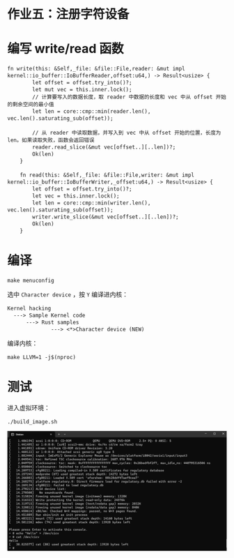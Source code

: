 # 作业五：注册字符设备   
# 编写 write/read 函数   
```
fn write(this: &Self,_file: &file::File,reader: &mut impl kernel::io_buffer::IoBufferReader,offset:u64,) -> Result<usize> {
        let offset = offset.try_into()?;
        let mut vec = this.inner.lock();
        // 计算要写入的数据长度，取 reader 中数据的长度和 vec 中从 offset 开始的剩余空间的最小值
        let len = core::cmp::min(reader.len(), vec.len().saturating_sub(offset));

        // 从 reader 中读取数据，并写入到 vec 中从 offset 开始的位置，长度为 len。如果读取失败，函数会返回错误
        reader.read_slice(&mut vec[offset..][..len])?;
        Ok(len)
    }

    fn read(this: &Self,_file: &file::File,writer: &mut impl kernel::io_buffer::IoBufferWriter,_offset:u64,) -> Result<usize> {
        let offset = offset.try_into()?;
        let vec = this.inner.lock();
        let len = core::cmp::min(writer.len(), vec.len().saturating_sub(offset));
        writer.write_slice(&mut vec[offset..][..len])?;
        Ok(len)
    }
```
# 编译   
```
make menuconfig
```
选中 `Character device` ，按 `Y` 编译进内核：   
```
Kernel hacking
  ---> Sample Kernel code
      ---> Rust samples
              ---> <*>Character device (NEW)

```
编译内核：   
```
make LLVM=1 -j$(nproc)
```
# 测试   
进入虚拟环境：   
```
./build_image.sh
```
![image.png](files\image_x.png)    
